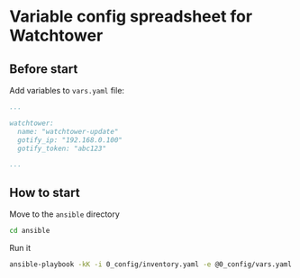 # Variable config spreadsheet for Watchtower

## Before start 

Add variables to `vars.yaml` file:

```yaml
...

watchtower:
  name: "watchtower-update"
  gotify_ip: "192.168.0.100"
  gotify_token: "abc123"

...
```

## How to start

Move to the `ansible` directory

```bash
cd ansible
```
Run it

```bash
ansible-playbook -kK -i 0_config/inventory.yaml -e @0_config/vars.yaml watchtower/main.yaml
```